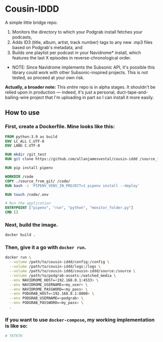 # Cousin-IDDD

A simple little bridge repo:

1.  Monitors the directory to which your Podgrab install fetches your podcasts,
2.  Adds ID3 (title, album, artist, track number) tags to any new .mp3 files based on Podgrab's metadata, and
3.  Builds one playlist per podcast in your Navidrome* install, which features the last X episodes in reverse-chronological order.

* NOTE: Since Navidrome implements the Subsonic API, it's possible this library could work with other Subsonic-inspired projects. This is not tested, so proceed at your own risk.

**Actually, a broader note:** This _entire_ repo is in alpha stages. It shouldn't be relied upon in production — indeed, it's just a personal, duct-tape-and-bailing-wire project that I'm uploading in part so I can install it more easily.

## How to use

### First, create a Dockerfile. Mine looks like this:

```Dockerfile
FROM python:3.9 as build
ENV LC_ALL C.UTF-8
ENV LANG C.UTF-8

RUN mkdir /git_test
RUN git clone https://github.com/allanjamesvestal/cousin-iddd /source_from_git

RUN pip install pipenv

WORKDIR /code
COPY ./source_from_git/ /code/
RUN bash -c 'PIPENV_VENV_IN_PROJECT=1 pipenv install --deploy'

RUN touch /code/.env

# Run the application
ENTRYPOINT ["pipenv", "run", "python", "monitor_folder.py"]
CMD []
```

### Next, build the image.

```sh
docker build .
```

### Then, give it a go with `docker run`.

```sh
docker run \
  --volume /path/to/cousin-iddd/config:/config \
  --volume /path/to/cousin-iddd/logs:/logs \
  --volume /path/to/cousin-iddd/cousin-iddd/source:/source \
  --volume /path/to/podgrab-assets:/watched_media \
  --env NAVIDROME_HOST=<192.168.0.1:4533> \
  --env NAVIDROME_USERNAME=<my_user> \
  --env NAVIDROME_PASSWORD=<my_pass> \
  --env PODGRAB_HOST=<192.168.0.1:8080> \
  --env PODGRAB_USERNAME=<podgrab> \
  --env PODGRAB_PASSWORD=<my_pass> \
  .
```

### If you want to use `docker-compose`, my working implementation is like so:

```sh
# TKTKTK
```
